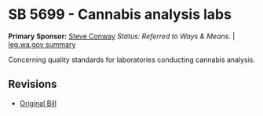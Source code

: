 # SB 5699 - Cannabis analysis labs
**Primary Sponsor:** [Steve Conway](/person/leg/steve.conway.md)
*Status: Referred to Ways & Means.* | [leg.wa.gov summary](https://app.leg.wa.gov/billsummary?BillNumber=5699&Year=2021)

Concerning quality standards for laboratories conducting cannabis analysis.

## Revisions
* [Original Bill](1/)
